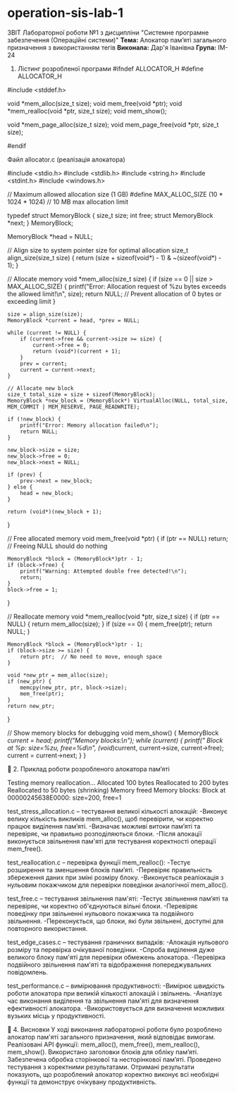 # operation-sis-lab-1

ЗВІТ
Лабораторної роботи №1
з дисципліни "Системне програмне забезпечення (Операційні системи)"
**Тема:** Алокатор пам’яті загального призначення з використанням тегів
**Виконала:** Дар'я Іванівна
**Група:** IM-24


1. Лістинг розробленої програми
#ifndef ALLOCATOR_H
#define ALLOCATOR_H

#include <stddef.h>

void *mem_alloc(size_t size);
void mem_free(void *ptr);
void *mem_realloc(void *ptr, size_t size);
void mem_show();


void *mem_page_alloc(size_t size);
void mem_page_free(void *ptr, size_t size);

#endif 

Файл allocator.c (реалізація алокатора)

#include <stdio.h>
#include <stdlib.h>
#include <string.h>
#include <stdint.h>
#include <windows.h>

// Maximum allowed allocation size (1 GB)
#define MAX_ALLOC_SIZE (10 * 1024 * 1024)  // 10 MB max allocation limit


typedef struct MemoryBlock {
    size_t size;
    int free;
    struct MemoryBlock *next;
} MemoryBlock;

MemoryBlock *head = NULL;

// Align size to system pointer size for optimal allocation
size_t align_size(size_t size) {
    return (size + sizeof(void*) - 1) & ~(sizeof(void*) - 1);
}

// Allocate memory
void *mem_alloc(size_t size) {
    if (size == 0 || size > MAX_ALLOC_SIZE) {
        printf("Error: Allocation request of %zu bytes exceeds the allowed limit!\n", size);
        return NULL;  // Prevent allocation of 0 bytes or exceeding limit
    }

    size = align_size(size);
    MemoryBlock *current = head, *prev = NULL;

    while (current != NULL) {
        if (current->free && current->size >= size) {
            current->free = 0;
            return (void*)(current + 1);
        }
        prev = current;
        current = current->next;
    }

    // Allocate new block
    size_t total_size = size + sizeof(MemoryBlock);
    MemoryBlock *new_block = (MemoryBlock*) VirtualAlloc(NULL, total_size, MEM_COMMIT | MEM_RESERVE, PAGE_READWRITE);

    if (!new_block) {
        printf("Error: Memory allocation failed\n");
        return NULL;
    }

    new_block->size = size;
    new_block->free = 0;
    new_block->next = NULL;

    if (prev) {
        prev->next = new_block;
    } else {
        head = new_block;
    }

    return (void*)(new_block + 1);
}


// Free allocated memory
void mem_free(void *ptr) {
    if (ptr == NULL) return;  // Freeing NULL should do nothing

    MemoryBlock *block = (MemoryBlock*)ptr - 1;
    if (block->free) {
        printf("Warning: Attempted double free detected!\n");
        return;
    }
    block->free = 1;
}

// Reallocate memory
void *mem_realloc(void *ptr, size_t size) {
    if (ptr == NULL) {
        return mem_alloc(size);
    }
    if (size == 0) {
        mem_free(ptr);
        return NULL;
    }

    MemoryBlock *block = (MemoryBlock*)ptr - 1;
    if (block->size >= size) {
        return ptr;  // No need to move, enough space
    }

    void *new_ptr = mem_alloc(size);
    if (new_ptr) {
        memcpy(new_ptr, ptr, block->size);
        mem_free(ptr);
    }
    return new_ptr;
}

// Show memory blocks for debugging
void mem_show() {
    MemoryBlock *current = head;
    printf("Memory blocks:\n");
    while (current) {
        printf("  Block at %p: size=%zu, free=%d\n", (void*)current, current->size, current->free);
        current = current->next;
    }
}



2. Приклад роботи розробленого алокатора пам’яті

Testing memory reallocation...
Allocated 100 bytes
Reallocated to 200 bytes
Reallocated to 50 bytes (shrinking)
Memory freed
Memory blocks:
  Block at 00000245638E0000: size=200, free=1


test_stress_allocation.c – тестування великої кількості алокацій:
-Виконує велику кількість викликів mem_alloc(), щоб перевірити, чи коректно працює виділення пам’яті.
-Визначає можливі витоки пам’яті та перевіряє, чи правильно розподіляються блоки.
-Після алокації виконується звільнення пам'яті для тестування коректності операції mem_free().


test_reallocation.c – перевірка функції mem_realloc():
-Тестує розширення та зменшення блоків пам’яті.
-Перевіряє правильність збереження даних при зміні розміру блоку.
-Виконується реаліокація з нульовим покажчиком для перевірки поведінки аналогічної mem_alloc().


test_free.c – тестування звільнення пам'яті:
-Тестує звільнення пам’яті та перевіряє, чи коректно об'єднуються вільні блоки.
-Перевіряє поведінку при звільненні нульового покажчика та подвійного звільнення.
-Переконується, що блоки, які були звільнені, доступні для повторного використання.


test_edge_cases.c – тестування граничних випадків:
-Алокація нульового розміру та перевірка очікуваної поведінки.
-Спроба виділення дуже великого блоку пам'яті для перевірки обмежень алокатора.
-Перевірка подвійного звільнення пам'яті та відображення попереджувальних повідомлень.


test_performance.c – вимірювання продуктивності:
-Вимірює швидкість роботи алокатора при великій кількості алокацій і звільнень.
-Аналізує час виконання виділення та звільнення пам'яті для визначення ефективності алокатора.
-Використовується для визначення можливих вузьких місць у продуктивності.


4. Висновки
У ході виконання лабораторної роботи було розроблено алокатор пам'яті загального призначення, який відповідає вимогам.
Реалізовані API функції: mem_alloc(), mem_free(), mem_realloc(), mem_show().
Використано заголовки блоків для обліку пам’яті.
Забезпечена обробка сторінкової та несторінкової пам’яті.
Проведено тестування з коректними результатами.
Отримані результати показують, що розроблений алокатор коректно виконує всі необхідні функції та демонструє очікувану продуктивність.